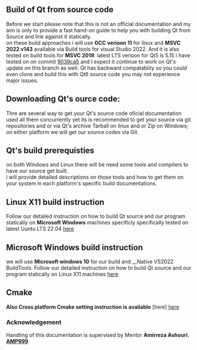 ## Build of Qt from source code   
Before we start please note that this is not an official documentation and my aim is only to provide a fast hand-on guide 
to help you with building Qt from Source and link against it statically.  
on these build approaches i will use __GCC verioon 11__ for linux and __MSVC 2022 v143__ available via Build tools for visual Studio 2022. And it is also tested on build tools for __MSVC 2019__.
latest LTS version for Qt5 is 5.15 i have tested on on commit [9039ca5](https://github.com/qt/qt5/commit/9039ca53a3dac14415cea435083bb96f0acdb3d8) and I expect it continue to work on Qt's update on this branch as well. Qt has backward compatablity so you could even clone and build this with Qt6 source code you may not experience major issues.  

## Downloading Qt's ource code:
Thre are several way to get your Qt's source code oficial documentation used all them concurrently yet its is recommended to get your source via git repositories and or via Qt's archive Tarball on linux and or Zip on Windows;
on either platform we will get our source codes via Git.

## Qt's build prerequisties  
on both Windows and Linux there will be need some tools and compilers to have our source get built.  
i will provide detailed descriptions on those tools and how to get them on your system in each platform's specific build documentations.  

## Linux X11 build instruction
Follow our detailed instruction on how to build Qt source and our program statically
on __Microsoft Windows__ machines specificly specifically tested on latest Uuntu LTS 22.04 [here](https://github.com/babakhajizadeh/todoList/blob/documentation/docs/LINUX_DOC.md)

## Microsoft Windows build instruction
we will use __Microsoft windows 10__ for our build and __Native VS2022 BuildTools. 
Follow our detailed instruction on how to build Qt source and our program statically
on Linux X11 machines [here](https://github.com/babakhajizadeh/todoList/blob/documentation/docs/WIN_DOC.md)

## Cmake
__Also Cross platform Cmake setting instruction is available__ [here] [here](https://github.com/babakhajizadeh/todoList/blob/documentation/docs/CMAKE_DOC.md)  

### Acknowledgement
Handling of this documentation is supervised by Mentor __Amirreza Ashouri. [AMP999](https://github.com/AMP999)__ 